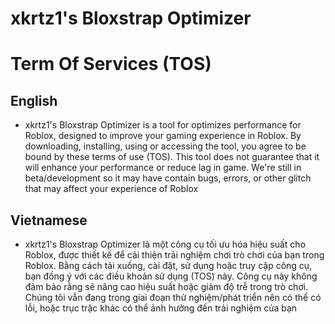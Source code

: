 # xkrtz1's Bloxstrap Optimizer

# Term Of Services (TOS)
## English
- xkrtz1's Bloxstrap Optimizer is a tool for optimizes performance for Roblox, designed to improve your gaming experience in Roblox. By downloading, installing, using or accessing the tool, you agree to be bound by these terms of use (TOS). This tool does not guarantee that it will enhance your performance or reduce lag in game. We're still in beta/development so it may have contain bugs, errors, or other glitch that may affect your experience of Roblox
## Vietnamese
- xkrtz1's Bloxstrap Optimizer là một công cụ tối ưu hóa hiệu suất cho Roblox, được thiết kế để cải thiện trải nghiệm chơi trò chơi của bạn trong Roblox. Bằng cách tải xuống, cài đặt, sử dụng hoặc truy cập công cụ, bạn đồng ý với các điều khoản sử dụng (TOS) này. Công cụ này không đảm bảo rằng sẽ nâng cao hiệu suất hoặc giảm độ trễ trong trò chơi. Chúng tôi vẫn đang trong giai đoạn thử nghiệm/phát triển nên có thể có lỗi, hoặc trục trặc khác có thể ảnh hưởng đến trải nghiệm của bạn
